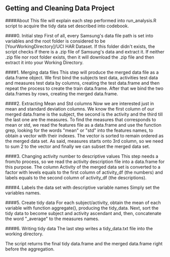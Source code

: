## Getting and Cleaning Data Project

####About
This file will explain each step performed into run_analysis.R script to acquire the tidy data set described into codebook.

####0. Initial step
First of all, every Samsung's data file path is set into variables and the root folder is considered to be [YourWorkingDirectory]/UCI HAR Dataset.
If this folder didn't exists, the script checks if there is a .zip file of Samsung's data and extract it.
If neither .zip file nor root folder exists, then it will download the .zip file and then extract it into your Working Directory.

####1. Merging data files
This step will produce the merged data file as a data.frame object.
We first bind the subjects test data, activities test data and measures test data by columns, creating the test data.frame and then repeat the process to create the train data.frame.
After that we bind the two data.frames by rows, creating the merged data.frame.

####2. Extracting Mean and Std columns
Now we are interested just in mean and standard deviation columns.
We know the first column of our merged data.frame is the subject, the second is the activity and the third till the last one are the measures. To find the measures that corresponds to mean or std, we read the features file as a data.frame and use the function grep, looking for the words "mean" or "std" into the features names, to obtain a vector with their indexes. The vector is sorted to remain ordered as the merged data set.
As said, measures starts onto 3rd column, so we need to sum 2 to the vector and finally we can subset the merged data set.

####3. Changing activity number to descriptive values
This step needs a from/to process, so we read the activity description file into a data.frame for this purpose.
The column Activity of the merged data set is converted to a factor with levels equals to the first column of activity_df (the numbers) and labels equals to the second column of activity_df (the descriptions).

####4. Labels the data set with descriptive variable names
Simply set the variables names.

####5. Create tidy data
For each subject/activity, obtain the mean of each variable with function aggregate(), producing the tidy_data.
Next, sort the tidy data to become subject and activity ascendant and, then, concatenate the word "_average" to the measures names.

####6. Writing tidy data
The last step writes a tidy_data.txt file into the working directory.

The script returns the final tidy data.frame and the merged data.frame right before the aggregation.



